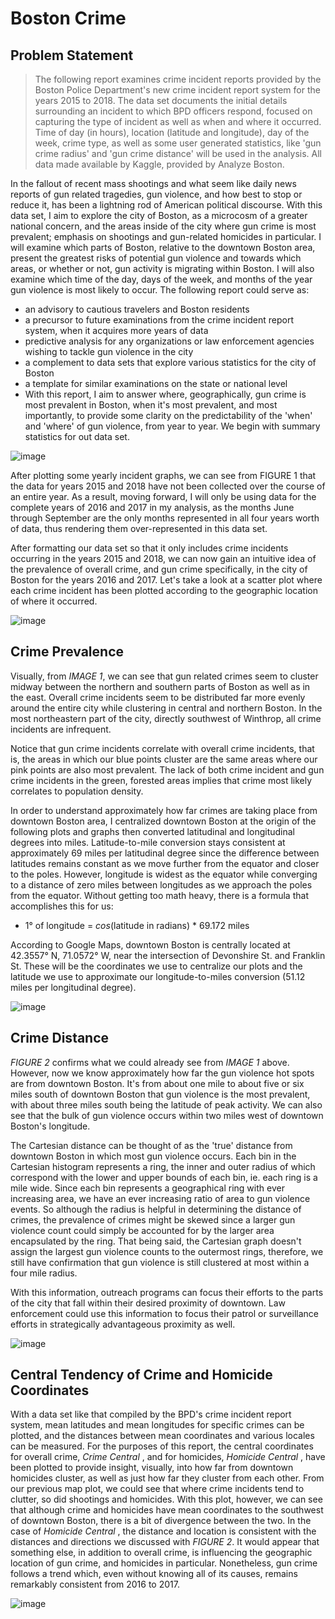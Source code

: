# Boston Crime

## Problem Statement

>The following report examines crime incident reports provided by the Boston Police Department's new crime incident report system for the years 2015 to 2018. The data set documents the initial details surrounding an incident to which BPD officers respond, focused on capturing the type of incident as well as when and where it occurred. Time of day (in hours), location (latitude and longitude), day of the week, crime type, as well as some user generated statistics, like 'gun crime radius' and 'gun crime distance' will be used in the analysis. All data made available by Kaggle, provided by Analyze Boston.

In the fallout of recent mass shootings and what seem like daily news reports of gun related tragedies, gun violence, and how best to stop or reduce it, has been a lightning rod of American political discourse. With this data set, I aim to explore the city of Boston, as a microcosm of a greater national concern, and the areas inside of the city where gun crime is most prevalent; emphasis on shootings and gun-related homicides in particular. I will examine which parts of Boston, relative to the downtown Boston area, present the greatest risks of potential gun violence and towards which areas, or whether or not, gun activity is migrating within Boston. I will also examine which time of the day, days of the week, and months of the year gun violence is most likely to occur. The following report could serve as:

+ an advisory to cautious travelers and Boston residents
+ a precursor to future examinations from the crime incident report system, when it acquires more years of data
+ predictive analysis for any organizations or law enforcement agencies wishing to tackle gun violence in the city
+ a complement to data sets that explore various statistics for the city of Boston
+ a template for similar examinations on the state or national level
+ With this report, I aim to answer where, geographically, gun crime is most prevalent in Boston, when it's most prevalent, and most importantly, to provide some clarity on the predictability of the 'when' and 'where' of gun violence, from year to year. We begin with summary statistics for out data set.

![image](https://user-images.githubusercontent.com/42311832/94982019-7bc56f00-04f4-11eb-9b56-5654ff0cf6e8.png)

After plotting some yearly incident graphs, we can see from FIGURE 1 that the data for years 2015 and 2018 have not been collected over the course of an entire year. As a result, moving forward, I will only be using data for the complete years of 2016 and 2017 in my analysis, as the months June through September are the only months represented in all four years worth of data, thus rendering them over-represented in this data set.

After formatting our data set so that it only includes crime incidents occurring in the years 2015 and 2018, we can now gain an intuitive idea of the prevalence of overall crime, and gun crime specifically, in the city of Boston for the years 2016 and 2017. Let's take a look at a scatter plot where each crime incident has been plotted according to the geographic location of where it occurred.

![image](https://user-images.githubusercontent.com/42311832/94982080-d65ecb00-04f4-11eb-89cb-eb05bec2f02c.png)

## Crime Prevalence

Visually, from *IMAGE 1*, we can see that gun related crimes seem to cluster midway between the northern and southern parts of Boston as well as in the east. Overall crime incidents seem to be distributed far more evenly around the entire city while clustering in central and northern Boston. In the most northeastern part of the city, directly southwest of Winthrop, all crime incidents are infrequent. 

Notice that gun crime incidents correlate with overall crime incidents, that is, the areas in which our blue points cluster are the same areas where our pink points are also most prevalent. The lack of both crime incident and gun crime incidents in the green, forested areas implies that crime most likely correlates to population density.

In order to understand approximately how far crimes are taking place from downtown Boston area, I centralized downtown Boston at the origin of the following plots and graphs then converted latitudinal and longitudinal degrees into miles. Latitude-to-mile conversion stays consistent at approximately 69 miles per latitudinal degree since the difference between latitudes remains constant as we move further from the equator and closer to the poles. However, longitude is widest as the equator while converging to a distance of zero miles between longitudes as we approach the poles from the equator. Without getting too math heavy, there is a formula that accomplishes this for us:

- 1° of longitude = *cos*(latitude in radians) * 69.172 miles

According to Google Maps, downtown Boston is centrally located at 42.3557° N, 71.0572° W, near the intersection of Devonshire St. and Franklin St. These will be the coordinates we use to centralize our plots and the latitude we use to approximate our longitude-to-miles conversion (51.12 miles per longitudinal degree).

![image](https://user-images.githubusercontent.com/42311832/94982177-bd0a4e80-04f5-11eb-8751-d7cfeda1d9b6.png)

## Crime Distance

*FIGURE 2* confirms what we could already see from *IMAGE 1* above. However, now we know approximately how far the gun violence hot spots are from downtown Boston. It's from about one mile to about five or six miles south of downtown Boston that gun violence is the most prevalent, with about three miles south being the latitude of peak activity. We can also see that the bulk of gun violence occurs within two miles west of downtown Boston's longitude.

The Cartesian distance can be thought of as the 'true' distance from downtown Boston in which most gun violence occurs.  Each bin in the Cartesian histogram represents a ring, the inner and outer radius of which correspond with the lower and upper bounds of each bin, ie. each ring is a mile wide. Since each bin represents a geographical ring with ever increasing area, we have an ever increasing ratio of area to gun violence events. So although the radius is helpful in determining the distance of crimes, the prevalence of crimes might be skewed since a larger gun violence count could simply be accounted for by the larger area encapsulated by the ring. That being said, the Cartesian graph doesn't assign the largest gun violence counts to the outermost rings, therefore, we still have confirmation that gun violence is still clustered at most within a four mile radius.

With this information, outreach programs can focus their efforts to the parts of the city that fall within their desired proximity of downtown. Law enforcement could use this information to focus their patrol or surveillance efforts in strategically advantageous proximity as well.

![image](https://user-images.githubusercontent.com/42311832/94982195-ec20c000-04f5-11eb-8bba-9dc6364a062d.png)

## Central Tendency of Crime and Homicide Coordinates

With a data set like that compiled by the BPD's crime incident report system, mean latitudes and mean longitudes for specific crimes can be plotted, and the distances between mean coordinates and various locales can be measured. For the purposes of this report, the central coordinates for overall crime, _Crime Central_ , and for homicides,  _Homicide Central_ , have been plotted to provide insight, visually, into how far from downtown homicides cluster, as well as just how far they cluster from each other. From our previous map plot, we could see that where crime incidents tend to clutter, so did shootings and homicides. With this plot, however, we can see that although crime and homicides have mean coordinates to the southwest of downtown Boston, there is a bit of divergence between the two. In the case of _Homicide Central_ , the distance and location is consistent with the distances and directions we discussed with _FIGURE 2_. It would appear that something else, in addition to overall crime, is influencing the geographic location of gun crime, and homicides in particular. Nonetheless, gun crime follows a trend which, even without knowing all of its causes, remains remarkably consistent from 2016 to 2017.

![image](https://user-images.githubusercontent.com/42311832/94983761-204ead80-0503-11eb-9c69-0fcf5365dbb6.png)
